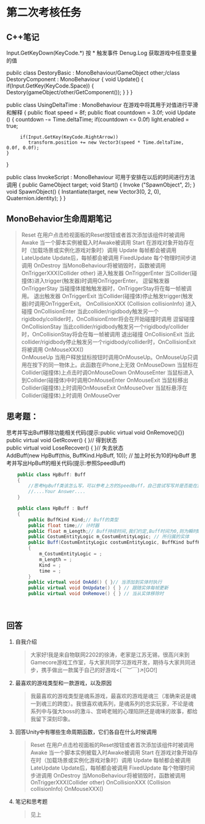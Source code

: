 # 第二次考核任务
## C++笔记
Input.GetKeyDown(KeyCode.*)   按 * 触发事件
Denug.Log   获取游戏中任意变量的值

pubilc class DestoryBasic : MonoBehaviour/GameObject other;/class DestoryComponent : MonoBehaviour
{
    void Update()
    {
      if(Input.GetKey(KeyCode.Space))
      {
          Destory(gameObject/other/GetComponent<MeshRenderer>());
      }
    }
}

public class UsingDeltaTime : MonoBehaviour   在游戏中将其用于对值进行平滑和解释
{
    public float speed = 8f; 
    public float countdown = 3.0f;
    void Update ()
    {
        countdown -= Time.deltaTime;
        if(countdown <= 0.0f)
            light.enabled = true;
        
         if(Input.GetKey(KeyCode.RightArrow))
            transform.position += new Vector3(speed * Time.deltaTime, 0.0f, 0.0f);
    }   
}

public class InvokeScript : MonoBehaviour     可用于安排在以后的时间进行方法调用
{
    public GameObject target;
    void Start()
    {
        Invoke ("SpawnObject", 2);
    }
    void SpawnObject()
    {
        Instantiate(target, new Vector3(0, 2, 0), Quaternion.identity);
    }
}
## MonoBehavior生命周期笔记
>    Reset         在用户点击检视面板的Reset按钮或者首次添加该组件时被调用
     Awake         当一个脚本实例被载入时Awake被调用
     Start         在游戏对象开始存在时（加载场景或实例化游戏对象时）调用
     Update        每帧都会被调用    
     LateUpdate    Update后，每帧都会被调用
     FixedUpdate   每个物理时间步进调用
     OnDestroy     当MonoBehaviour将被销毁时，函数被调用
     OnTriggerXXX(Collider other)
       进入触发器 OnTriggerEnter 当Collider(碰撞体)进入trigger(触发器)时调用OnTriggerEnter。
       逗留触发器 OnTriggerStay  当碰撞体接触触发器时，OnTriggerStay将在每一帧被调用。
       退出触发器 OnTriggerExit  当Collider(碰撞体)停止触发trigger(触发器)时调用OnTriggerExit。
     OnCollisionXXX (Collision collisionInfo)
       进入碰撞 OnCollisionEnter  当此collider/rigidbody触发另一个rigidbody/collider时，OnCollisionEnter将会在开始碰撞时调用
       逗留碰撞 OnCollisionStay 当此collider/rigidbody触发另一个rigidbody/collider时，OnCollisionStay将会在每一帧被调用
       退出碰撞 OnCollisionExit 当此collider/rigidbody停止触发另一个rigidbody/collider时，OnCollisionExit将被调用
     OnMouseXXX()    
          OnMouseUp    当用户释放鼠标按钮时调用OnMouseUp。OnMouseUp只调用在按下的同一物体上。此函数在iPhone上无效
          OnMouseDown  当鼠标在Collider(碰撞体)上点击时调OnMouseDown
          OnMouseEnter 当鼠标进入到Collider(碰撞体)中时调用OnMouseEnter
          OnMouseExit  当鼠标移出Collider(碰撞体)上时调用OnMouseExit
          OnMouseOver  当鼠标悬浮在Collider(碰撞体)上时调用 OnMouseOver 
## 思考题：
思考并写出Buff移除功能相关代码(提示:public virtual void OnRemove(){})
        public virtual void GetRcover() { }// 得到状态  
        public virtual void LoseRecover() { }// 失去状态  
        AddBuff(new HpBuff(this, BuffKind.HpBuff, 10)); // 加上时长为10的HpBuff
思考并写出HpBuff的相关代码(提示:参照SpeedBuff)
``` C#
    public class HpBuff: Buff
    {
        //思考HpBuff类该怎么写，可以参考上方的SpeedBuff，自己尝试写写并是否能在游戏中运行
        //....Your Answer....
    }

    public class HpBuff : Buff
    {
        public BuffKind Kind;// Buff的类型
        public float time;// 计时器
        public float m_Length;// Buff持续时间,我们约定,Buff时间为0,则为瞬时Buff,只执行OnAdd
        public CostumEntityLogic m_CostumEntityLogic; // 所归属的实体
        public Buff(CostumEntityLogic costumEntityLogic, BuffKind buffKind, float length)
        {
            m_CostumEntityLogic = ;
            m_Length = ;
            Kind = ;
            time = ;
        }
        public virtual void OnAdd() { }// 当添加到实体时执行
        public virtual void OnUpdate() { } // 跟随实体每帧更新
        public virtual void OnRemove() { } // 当从实体移除时
    
        

```
## 回答
1. 自我介绍
   > 大家好!我是来自物联网2202的徐涛，老家是江苏无锡，很高兴来到Gamecore游戏工作室，与大家共同学习游戏开发，期待与大家共同进步，携手做出一款属于自己的好游戏<(￣︶￣)↗[GO!]    
2. 最喜欢的游戏类型和一款游戏，以及原因    
   > 我最喜欢的游戏类型是魂系游戏，最喜欢的游戏是魂三（准确来说是魂一到魂三的跨度）。我很喜欢魂系列，是魂系列的忠实玩家，不论是魂系列中与强大boss的激斗、宫崎老贼的心理陷阱还是魂味的故事，都给我留下深刻印象。
3. 回答Unity中有哪些生命周期函数，它们各自在什么时候调用
   > Reset         在用户点击检视面板的Reset按钮或者首次添加该组件时被调用
     Awake         当一个脚本实例被载入时Awake被调用
     Start         在游戏对象开始存在时（加载场景或实例化游戏对象时）调用
     Update        每帧都会被调用    
     LateUpdate    Update后，每帧都会被调用
     FixedUpdate   每个物理时间步进调用
     OnDestroy     当MonoBehaviour将被销毁时，函数被调用
     OnTriggerXXX(Collider other)
     OnCollisionXXX (Collision collisionInfo)
     OnMouseXXX()
4. 笔记和思考题
   > 见上